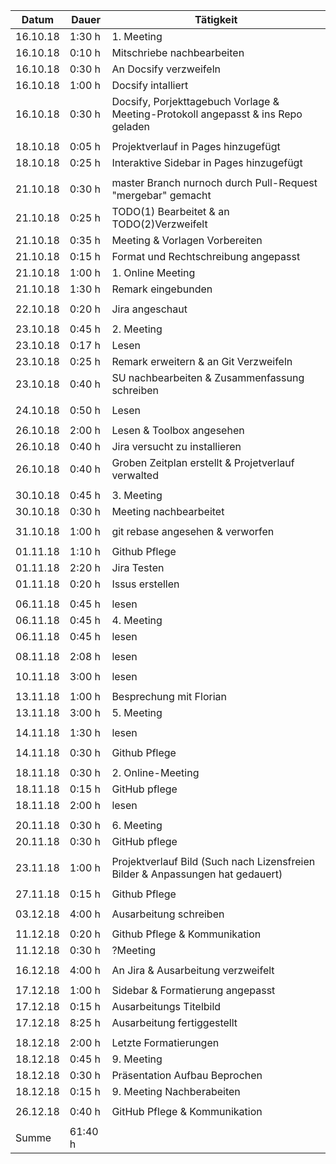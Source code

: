 ﻿Datum | Dauer | Tätigkeit
-------- | -------- | --------
16.10.18 | 1:30 h   | 1. Meeting
16.10.18 | 0:10 h   | Mitschriebe nachbearbeiten
16.10.18 | 0:30 h   | An Docsify verzweifeln
16.10.18 | 1:00 h   | Docsify intalliert
16.10.18 | 0:30 h   | Docsify, Porjekttagebuch Vorlage & Meeting-Protokoll angepasst & ins Repo geladen
 | | 
18.10.18 | 0:05 h   | Projektverlauf in Pages hinzugefügt
18.10.18 | 0:25 h   | Interaktive Sidebar in Pages hinzugefügt
 | | 
21.10.18 | 0:30 h   | master Branch nurnoch durch Pull-Request "mergebar" gemacht 
21.10.18 | 0:25 h   | TODO(1) Bearbeitet & an TODO(2)Verzweifelt
21.10.18 | 0:35 h   | Meeting & Vorlagen Vorbereiten
21.10.18 | 0:15 h   | Format und Rechtschreibung angepasst
21.10.18 | 1:00 h   | 1. Online Meeting
21.10.18 | 1:30 h   | Remark eingebunden
 | | 
22.10.18 | 0:20 h   | Jira angeschaut
 | | 
23.10.18 | 0:45 h | 2. Meeting
23.10.18 | 0:17 h | Lesen
23.10.18 | 0:25 h | Remark erweitern & an Git Verzweifeln
23.10.18 | 0:40 h | SU nachbearbeiten & Zusammenfassung schreiben
||
24.10.18 | 0:50 h | Lesen 
||
26.10.18 | 2:00 h | Lesen & Toolbox angesehen
26.10.18 | 0:40 h | Jira versucht zu installieren
26.10.18 | 0:40 h | Groben Zeitplan erstellt & Projetverlauf verwalted
||
30.10.18 | 0:45 h  | 3. Meeting
30.10.18 | 0:30 h  | Meeting nachbearbeitet
 || 
31.10.18 | 1:00 h  | git rebase angesehen & verworfen
 || 
01.11.18 | 1:10 h | Github Pflege 
01.11.18 | 2:20 h | Jira Testen 
01.11.18 | 0:20 h | Issus erstellen 
 ||
06.11.18 | 0:45 h | lesen
06.11.18 | 0:45 h | 4. Meeting
06.11.18 | 0:45 h | lesen
||
08.11.18 | 2:08 h | lesen
||
10.11.18 | 3:00 h | lesen
||
13.11.18 | 1:00 h | Besprechung mit Florian
13.11.18 | 3:00 h | 5. Meeting
||
14.11.18 | 1:30 h | lesen
||
14.11.18 | 0:30 h | Github Pflege
||
18.11.18 | 0:30 h | 2. Online-Meeting
18.11.18 | 0:15 h | GitHub pflege
18.11.18 | 2:00 h | lesen
||
20.11.18 | 0:30 h | 6. Meeting
20.11.18 | 0:30 h | GitHub pflege
||
23.11.18 | 1:00 h | Projektverlauf Bild (Such nach Lizensfreien Bilder & Anpassungen hat gedauert)
||
27.11.18 | 0:15 h | Github Pflege
||
03.12.18 | 4:00 h | Ausarbeitung schreiben
||
11.12.18 | 0:20 h | Github Pflege & Kommunikation  
11.12.18 | 0:30 h | ?Meeting
||
16.12.18 | 4:00 h | An Jira & Ausarbeitung verzweifelt
||
17.12.18 | 1:00 h | Sidebar & Formatierung angepasst
17.12.18 | 0:15 h | Ausarbeitungs Titelbild
17.12.18 | 8:25 h | Ausarbeitung fertiggestellt
||
18.12.18 | 2:00 h | Letzte Formatierungen
18.12.18 | 0:45 h | 9. Meeting
18.12.18 | 0:30 h | Präsentation Aufbau Beprochen
18.12.18 | 0:15 h | 9. Meeting Nachberabeiten
||
26.12.18 | 0:40 h | GitHub Pflege & Kommunikation
||
Summe |  61:40 h  | 
